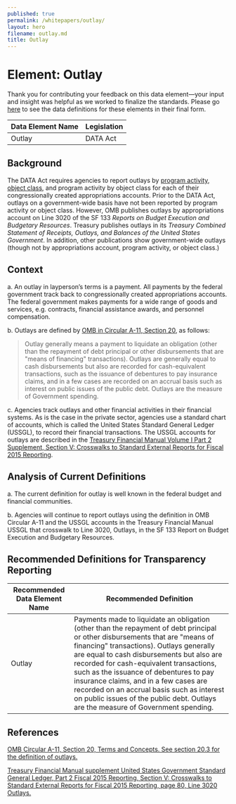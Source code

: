 ```yaml
---
published: true
permalink: /whitepapers/outlay/
layout: hero
filename: outlay.md
title: Outlay
---
```


# Element: Outlay

Thank you for contributing your feedback on this data element—your input and insight was helpful as we worked to finalize the standards. Please go [here](https://max.gov/maxportal/assets/public/offm/DataStandardsFinal.htm "Federal Spending Transparency Standards") to see the data definitions for these elements in their final form.

<table>
  <thead>
    <tr>
      <th scope ="col">Data Element Name</th>
      <th scope="col">Legislation</th>
    </tr>
  </thead>
  <tr>
    <td>Outlay</td>
    <td>DATA Act</td>
  </tr>
</table>

## Background

The DATA Act requires agencies to report outlays by [program activity](/whitepapers/programactivity), [object class](/whitepapers/objectclass/), and program activity by object class for each of their congressionally created appropriations accounts.  Prior to the DATA Act, outlays on a government-wide basis have not been reported by program activity or object class.  However, OMB publishes outlays by appropriations account on Line 3020 of the SF 133 _Reports on Budget Execution and Budgetary Resources_.  Treasury publishes outlays in its _Treasury Combined Statement of Receipts, Outlays, and Balances of the United States Government_.  In addition, other publications show government-wide outlays (though not by appropriations account, program activity, or object class.)

## Context

a. An outlay in layperson’s terms is a payment.  All payments by the federal government track back to congressionally created appropriations accounts.  The federal government makes payments for a wide range of goods and services, e.g. contracts, financial assistance awards, and personnel compensation.

b. Outlays are defined by [OMB in Circular A-11, Section 20](https://www.whitehouse.gov/sites/default/files/omb/assets/a11_current_year/s20.pdf), as follows:

>Outlay generally means a payment to liquidate an obligation (other than the repayment of debt principal or other disbursements that are "means of financing" transactions). Outlays are generally equal to cash disbursements but also are recorded for cash-equivalent transactions, such as the issuance of debentures to pay insurance claims, and in a few cases are recorded on an accrual basis such as interest on public issues of the public debt. Outlays are the measure of Government spending.

c. Agencies track outlays and other financial activities in their financial systems.  As is the case in the private sector, agencies use a standard chart of accounts, which is called the United States Standard General Ledger (USSGL), to record their financial transactions.  The USSGL accounts for outlays are described in the [Treasury Financial Manual Volume I Part 2 Supplement, Section V: Crosswalks to Standard External Reports for Fiscal 2015 Reporting](http://tfm.fiscal.treasury.gov/v1/supplements/ussgl/ussgl_part_2/sec5/sec5_combined_2015.pdf).

## Analysis of Current Definitions

a. The current definition for outlay is well known in the federal budget and financial communities.

b. Agencies will continue to report outlays using the definition in OMB Circular A-11 and the USSGL accounts in the Treasury Financial Manual USSGL that crosswalk to Line 3020, Outlays, in the SF 133 Report on Budget Execution and Budgetary Resources.

## Recommended Definitions for Transparency Reporting

<table>
  <thead>
    <tr>
      <th scope="col">Recommended Data Element Name</th>
      <th scope="col">Recommended Definition</th>
    </tr>
  </thead>
  <tr>
    <td>Outlay</td>
    <td>Payments made to liquidate an obligation (other than the repayment of debt principal or other disbursements that are "means of financing" transactions). Outlays generally are equal to cash disbursements but also are recorded for cash-equivalent transactions, such as the issuance of debentures to pay insurance claims, and in a few cases are recorded on an accrual basis such as interest on public issues of the public debt. Outlays are the measure of Government spending.</td>
  </tr>
</table>

## References

[OMB Circular A-11, Section 20, Terms and Concepts. See section 20.3 for the definition of outlays.](https://www.whitehouse.gov/sites/default/files/omb/assets/a11_current_year/s20.pdf)

[Treasury Financial Manual supplement United States Government Standard General Ledger, Part 2 Fiscal 2015 Reporting, Section V: Crosswalks to Standard External Reports for Fiscal 2015 Reporting, page 80, Line 3020 Outlays.](http://tfm.fiscal.treasury.gov/v1/supplements/ussgl/ussgl_part_2/sec5/sec5_combined_2015.pdf)

